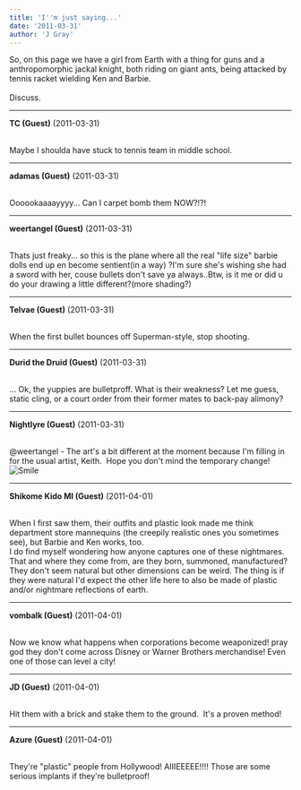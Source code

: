 ```yaml
---
title: 'I''m just saying...'
date: '2011-03-31'
author: 'J Gray'
---
```


So, on this page we have a girl from Earth with a thing for guns and a anthropomorphic jackal knight, both riding on giant ants, being attacked by tennis racket wielding Ken and Barbie.<br><br>Discuss.<br>

---
**TC (Guest)** (2011-03-31)

<br> Maybe I shoulda have stuck to tennis team in middle school.<br>

---
**adamas (Guest)** (2011-03-31)

<br> Oooookaaaayyyy... Can I carpet bomb them NOW?!?!<br>

---
**weertangel (Guest)** (2011-03-31)

<br>Thats just freaky... so this is the plane&nbsp;where all the real "life size" barbie dolls end up en become sentient(in a way) ?I'm sure she's wishing she had a sword with her, couse bullets don't save ya always..Btw, is it me or did u do your drawing a little different?(more shading?)

---
**Telvae (Guest)** (2011-03-31)

<br> When the first bullet bounces off Superman-style, stop shooting.

---
**Durid the Druid (Guest)** (2011-03-31)

<br>... Ok, the yuppies are bulletproff. What is their weakness? Let me guess, static cling, or a court order from their former mates to back-pay alimony?

---
**Nightlyre (Guest)** (2011-03-31)

<br> @weertangel - The art's a bit different at the moment&nbsp;because I'm filling in for the usual artist, Keith.&nbsp; Hope you don't mind the temporary change!&nbsp; <img src="//smilies/smile.gif" alt="Smile" border="0">

---
**Shikome Kido MI (Guest)** (2011-04-01)

<br> When I first saw them, their outfits and plastic look made me think department store mannequins (the creepily realistic ones you sometimes see), but Barbie and Ken works, too.
<br>I do find myself wondering how anyone captures one of these nightmares.  That and where they come from, are they born, summoned, manufactured?  They don't seem natural but other dimensions can be weird.  The thing is if they were natural I'd expect the other life here to also be made of plastic and/or nightmare reflections of earth.

---
**vombalk (Guest)** (2011-04-01)

<br> Now we know what happens when corporations become weaponized! pray god they don't come across Disney or Warner Brothers merchandise! Even one of those can level a city!<br>

---
**JD (Guest)** (2011-04-01)

<br> Hit them with a brick and stake them to the ground.&nbsp; It's a proven method!<br>

---
**Azure (Guest)** (2011-04-01)

<br> They're "plastic" people from Hollywood! AIIIEEEEE!!!! Those are some serious implants if they're bulletproof!<br>

